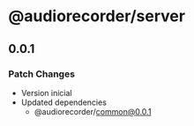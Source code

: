 # @audiorecorder/server

## 0.0.1

### Patch Changes

- Version inicial
- Updated dependencies
  - @audiorecorder/common@0.0.1
